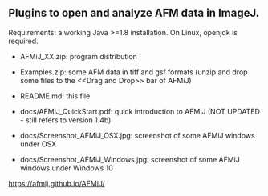 ## Plugins to open and analyze AFM data in ImageJ.
Requirements: a working Java >=1.8 installation. On Linux, openjdk is required.

- AFMiJ_XX.zip: program distribution
- Examples.zip: some AFM data in tiff and gsf formats (unzip and drop some files to the \<<Drag and Drop\>> bar of AFMiJ)
- README.md: this file

- docs/AFMiJ_QuickStart.pdf: quick introduction to AFMiJ (NOT UPDATED - still refers to version 1.4b)
- docs/Screenshot_AFMiJ_OSX.jpg: screenshot of some AFMiJ windows under OSX
- docs/Screenshot_AFMiJ_Windows.jpg: screenshot of some AFMiJ windows under Windows 10

 https://afmij.github.io/AFMiJ/

<!--
**AFMiJ/AFMiJ** is a ✨ _special_ ✨ repository because its `README.md` (this file) appears on your GitHub profile.


- 
-->
